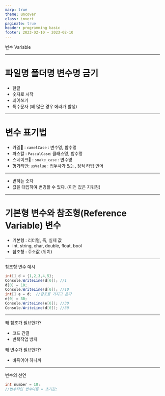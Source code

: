 ```yaml
---
marp: true
theme: uncover
class: invert
paginate: true
header: programming basic
footer: 2023-02-10 ~ 2023-02-10
---
```


변수 Variable

---

# 파일명 폴더명 변수명 금기
* 한글
* 숫자로 시작
* 띄어쓰기
* 특수문자
(꽤 많은 경우 에러가 발생)

---

# 변수 표기법
* 카멜:camel: : ```camelCase``` : 변수명, 함수명
* 파스칼 : ```PascalCase```:  클래스명, 함수명
* 스네이크:snake: : ```snake_case``` : 변수명
* 헝가리안: ```usValue``` : 접두사가 있는, 정적 타입 언어

---

* 변하는 숫자
* 값을 대입하여 변경할 수 있다. (이전 값은 지워짐)

---

# 기본형 변수와 참조형(Reference Variable) 변수
* 기본형 : 리터럴, 즉, 실제 값
* int, string, char, double, float, bool
* 참조형 : 주소값 (위치)

---

참조형 변수 예시
```C#
int[] d = {1,2,3,4,5};
Console.WriteLine(d[0]); //1
d[0] = 10;
Console.WriteLine(d[0]); //10
int[] e = d;  //참조를 가지고 온다
e[0] = 30;
Console.WriteLine(e[0]); //30
Console.WriteLine(d[0]); //30
```

---

왜 참조가 필요한가?
* 코드 간결
* 반복작업 방지

왜 변수가 필요한가?
* 바뀌어야 하니까

---

변수의 선언
```c#
int number = 10;
//변수타입 변수이름 = 초기값;
```

